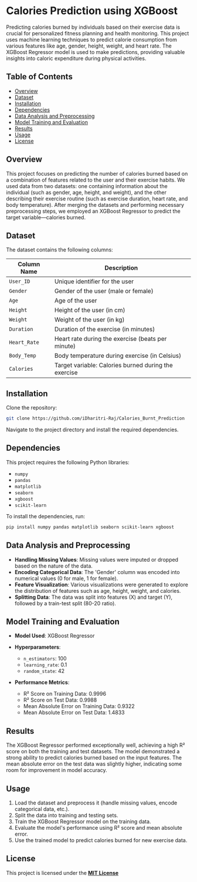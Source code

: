 # Calories Prediction using XGBoost

Predicting calories burned by individuals based on their exercise data is crucial for personalized fitness planning and health monitoring. This project uses machine learning techniques to predict calorie consumption from various features like age, gender, height, weight, and heart rate. The XGBoost Regressor model is used to make predictions, providing valuable insights into caloric expenditure during physical activities.

## Table of Contents
- [Overview](#overview)
- [Dataset](#dataset)
- [Installation](#installation)
- [Dependencies](#dependencies)
- [Data Analysis and Preprocessing](#data-analysis-and-preprocessing)
- [Model Training and Evaluation](#model-training-and-evaluation)
- [Results](#results)
- [Usage](#usage)
- [License](#license)

## Overview
This project focuses on predicting the number of calories burned based on a combination of features related to the user and their exercise habits. We used data from two datasets: one containing information about the individual (such as gender, age, height, and weight), and the other describing their exercise routine (such as exercise duration, heart rate, and body temperature). After merging the datasets and performing necessary preprocessing steps, we employed an XGBoost Regressor to predict the target variable—calories burned.

## Dataset
The dataset contains the following columns:

| Column Name     | Description                                             |
|-----------------|---------------------------------------------------------|
| `User_ID`         | Unique identifier for the user                         |
| `Gender`         | Gender of the user (male or female)                    |
| `Age`             | Age of the user                                        |
| `Height`          | Height of the user (in cm)                             |
| `Weight`          | Weight of the user (in kg)                             |
| `Duration`        | Duration of the exercise (in minutes)                  |
| `Heart_Rate`      | Heart rate during the exercise (beats per minute)      |
| `Body_Temp`       | Body temperature during exercise (in Celsius)          |
| `Calories`        | Target variable: Calories burned during the exercise   |

## Installation

Clone the repository:
```bash
git clone https://github.com/iDharitri-Raj/Calories_Burnt_Prediction
```
Navigate to the project directory and install the required dependencies.

## Dependencies
This project requires the following Python libraries:

- `numpy`
- `pandas`
- `matplotlib`
- `seaborn`
- `xgboost`
- `scikit-learn`

To install the dependencies, run:
```bash
pip install numpy pandas matplotlib seaborn scikit-learn xgboost
```

## Data Analysis and Preprocessing

- **Handling Missing Values**: Missing values were imputed or dropped based on the nature of the data.
- **Encoding Categorical Data**: The 'Gender' column was encoded into numerical values (0 for male, 1 for female).
- **Feature Visualization**: Various visualizations were generated to explore the distribution of features such as age, height, weight, and calories.
- **Splitting Data**: The data was split into features (X) and target (Y), followed by a train-test split (80-20 ratio).

## Model Training and Evaluation

- **Model Used**: XGBoost Regressor
- **Hyperparameters**:
  - `n_estimators`: 100
  - `learning_rate`: 0.1
  - `random_state`: 42

- **Performance Metrics**:
  - R² Score on Training Data: 0.9996
  - R² Score on Test Data: 0.9988
  - Mean Absolute Error on Training Data: 0.9322
  - Mean Absolute Error on Test Data: 1.4833

## Results

The XGBoost Regressor performed exceptionally well, achieving a high R² score on both the training and test datasets. The model demonstrated a strong ability to predict calories burned based on the input features. The mean absolute error on the test data was slightly higher, indicating some room for improvement in model accuracy.

## Usage

1. Load the dataset and preprocess it (handle missing values, encode categorical data, etc.).
2. Split the data into training and testing sets.
3. Train the XGBoost Regressor model on the training data.
4. Evaluate the model's performance using R² score and mean absolute error.
5. Use the trained model to predict calories burned for new exercise data.

## License
This project is licensed under the [**MIT License**](LICENSE) 
